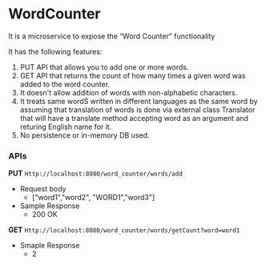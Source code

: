 # WordCounter

It is a microservice to expose the “Word Counter” functionality

It has the following features:
1. PUT API that allows you to add one or more words.
2. GET API that returns the count of how many times a given word was added to the word counter.
3. It doesn't allow addition of words with non-alphabetic characters.
4. It treats same wordS written in different languages as the same word by assuming that translation of
words is done via external class Translator that will have a translate method accepting word as an argument and returing English name for it.
5. No persistence or in-memory DB used.


### APIs

**PUT**
`Http://localhost:8080/word_counter/words/add`
* Request body
  * ["word1","word2", "WORD1","word3"]
* Sample Response
  * 200 OK

**GET**
`Http://localhost:8080/word_counter/words/getCount?word=word1`
* Smaple Response
  * 2
